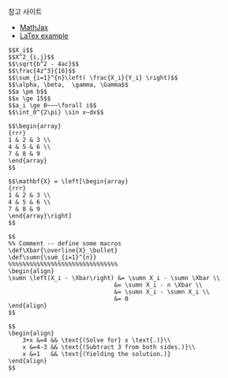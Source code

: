 참고 사이트
- [MathJax](https://math.meta.stackexchange.com/questions/5020/mathjax-basic-tutorial-and-quick-reference)
- [LaTex example](http://www.statpower.net/Content/311/R%20Stuff/SampleMarkdown.html)

```
$$X_i$$
$$X^2_{i,j}$$
$$\sqrt{b^2 - 4ac}$$
$$\frac{4z^3}{16}$$
$$\sum_{i=1}^{n}\left( \frac{X_i}{Y_i} \right)$$
$$\alpha, \beta,  \gamma, \Gamma$$
$$a \pm b$$
$$x \ge 15$$
$$a_i \ge 0~~~\forall i$$
$$\int_0^{2\pi} \sin x~dx$$
```

```
$$\begin{array}
{rrr}
1 & 2 & 3 \\
4 & 5 & 6 \\
7 & 8 & 9
\end{array}
$$
```
```
$$\mathbf{X} = \left[\begin{array}
{rrr}
1 & 2 & 3 \\
4 & 5 & 6 \\
7 & 8 & 9
\end{array}\right]
$$
```

```
$$ 
%% Comment -- define some macros
\def\Xbar{\overline{X}_\bullet}
\def\sumn{\sum_{i=1}^{n}}
%%%%%%%%%%%%%%%%%%%%%%%%%%%%%%%
\begin{align}
\sumn \left(X_i - \Xbar\right) &= \sumn X_i - \sumn \Xbar \\
                              &= \sumn X_i - n \Xbar \\
                              &= \sumn X_i - \sumn X_i \\
                              &= 0
\end{align}
$$
```

```
$$
\begin{align}
    3+x &=4 && \text{(Solve for} x \text{.)}\\
    x &=4-3 && \text{(Subtract 3 from both sides.)}\\
    x &=1   && \text{(Yielding the solution.)}
\end{align}
$$
```

